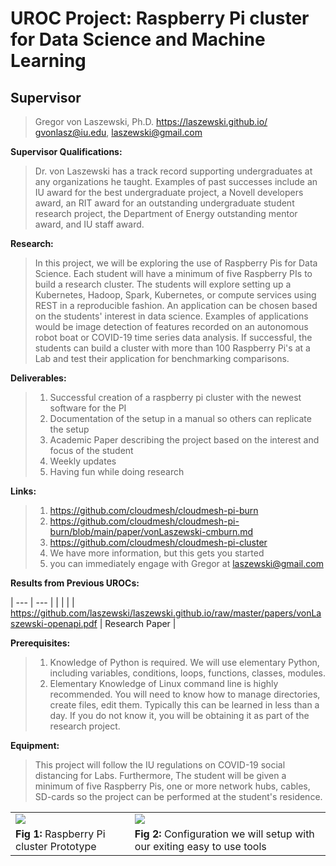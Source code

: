 
# UROC Project: Raspberry Pi cluster for Data Science and Machine Learning

## Supervisor

> Gregor von Laszewski,
> Ph.D. https://laszewski.github.io/
> gvonlasz@iu.edu, laszewski@gmail.com


**Supervisor Qualifications:**

> Dr. von Laszewski has a track record supporting undergraduates at
> any organizations he taught. Examples of past successes include an
> IU award for the best undergraduate project, a Novell developers
> award, an RIT award for an outstanding undergraduate student
> research project, the Department of Energy outstanding mentor award,
> and IU staff award.

**Research:** 

> In this project, we will be exploring the use of Raspberry Pis for
> Data Science. Each student will have a minimum of five Raspberry PIs
> to build a research cluster. The students will explore setting up a
> Kubernetes, Hadoop, Spark, Kubernetes, or compute services using
> REST in a reproducible fashion. An application can be chosen based
> on the students' interest in data science. Examples of applications
> would be image detection of features recorded on an autonomous robot
> boat or COVID-19 time series data analysis. If successful, the
> students can build a cluster with more than 100 Raspberry Pi's at a
> Lab and test their application for benchmarking comparisons.

**Deliverables:**

> 1. Successful creation of a raspberry pi cluster with the newest
>    software for the PI
> 2. Documentation of the setup in a manual so others can replicate
>    the setup
> 3. Academic Paper describing the project based on the interest and
>    focus of the student
> 4. Weekly updates
> 5. Having fun while doing research

**Links:**

> 1. <https://github.com/cloudmesh/cloudmesh-pi-burn>
> 2. <https://github.com/cloudmesh/cloudmesh-pi-burn/blob/main/paper/vonLaszewski-cmburn.md>
> 3. <https://github.com/cloudmesh/cloudmesh-pi-cluster>
> 4. We have more information, but this gets you started
> 5. you can immediately engage with Gregor at laszewski@gmail.com

**Results from Previous UROCs:**

| --- | --- |
| | |
| <https://github.com/laszewski/laszewski.github.io/raw/master/papers/vonLaszewski-openapi.pdf> | Research Paper |

**Prerequisites:**

> 1. Knowledge of Python is required. We will use elementary Python,
>    including variables, conditions, loops, functions, classes,
>    modules.
> 2. Elementary Knowledge of Linux command line is highly recommended.
>    You will need to know how to manage directories, create files,
>    edit them. Typically this can be learned in less than a day. If
>    you do not know it, you will be obtaining it as part of the
>    research project.

**Equipment:**

> This project will follow the IU regulations on COVID-19 social
> distancing for Labs. Furthermore, The student will be given a
> minimum of five Raspberry Pis, one or more network hubs, cables,
> SD-cards so the project can be performed at the student's residence.

|     |     |
| --- | --- |
| <img src="https://github.com/cloudmesh/cloudmesh-pi-burn/blob/main/images/pi_clusters_case.jpg" /> | <img src="https://github.com/cloudmesh/cloudmesh-pi-burn/blob/main/images/network.png" /> |
| **Fig 1:** Raspberry Pi cluster Prototype | **Fig 2:** Configuration we will setup with our exiting easy to use tools |
